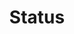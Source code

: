 ---
layout: pattern.njk
tags: 
    - mobile_components_de
key: status-mobile_de
title: Status
parent: mobile_components_de
image: mobile/overview/status.webp
keywords: status, alert, warning, success, information
order: 175
---